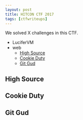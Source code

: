 ```yaml
---
layout: post
title: HITCON CTF 2017
tags: [ctfwriteups]
---
```


We solved X challenges in this CTF.
- LuciferVM
- web
  - [High Source](#high-source)
  - [Cookie Duty](#cookie-duty)
  - [Git Gud](#git-gud)

## High Source

## Cookie Duty

## Git Gud
